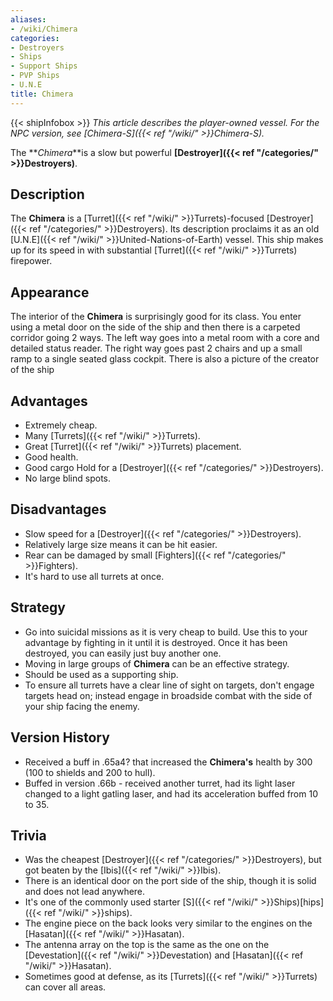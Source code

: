 ```yaml
---
aliases:
- /wiki/Chimera
categories:
- Destroyers
- Ships
- Support Ships
- PVP Ships
- U.N.E
title: Chimera
---
```


{{< shipInfobox >}} _This article describes the player-owned vessel. For the NPC version, see [Chimera-S]({{< ref "/wiki/" >}}Chimera-S)._

The **_Chimera_**is a slow but powerful **[Destroyer]({{< ref "/categories/" >}}Destroyers)**.

## Description

The **Chimera** is a [Turret]({{< ref "/wiki/" >}}Turrets)-focused [Destroyer]({{< ref "/categories/" >}}Destroyers). Its description proclaims it as an old [U.N.E]({{< ref "/wiki/" >}}United-Nations-of-Earth) vessel. This ship makes up for its speed in with substantial [Turret]({{< ref "/wiki/" >}}Turrets) firepower.

## Appearance

The interior of the **Chimera** is surprisingly good for its class. You enter using a metal door on the side of the ship and then there is a carpeted corridor going 2 ways. The left way goes into a metal room with a core and detailed status reader. The right way goes past 2 chairs and up a small ramp to a single seated glass cockpit. There is also a picture of the creator of the ship

## Advantages

- Extremely cheap.
- Many [Turrets]({{< ref "/wiki/" >}}Turrets).
- Great [Turret]({{< ref "/wiki/" >}}Turrets) placement.
- Good health.
- Good cargo Hold for a [Destroyer]({{< ref "/categories/" >}}Destroyers).
- No large blind spots.

## Disadvantages

- Slow speed for a [Destroyer]({{< ref "/categories/" >}}Destroyers).
- Relatively large size means it can be hit easier.
- Rear can be damaged by small [Fighters]({{< ref "/categories/" >}}Fighters).
- It's hard to use all turrets at once.

## Strategy

- Go into suicidal missions as it is very cheap to build. Use this to your advantage by fighting in it until it is destroyed. Once it has been destroyed, you can easily just buy another one.
- Moving in large groups of **Chimera** can be an effective strategy.
- Should be used as a supporting ship.
- To ensure all turrets have a clear line of sight on targets, don't engage targets head on; instead engage in broadside combat with the side of your ship facing the enemy.

## Version History 

- Received a buff in .65a4? that increased the **Chimera's** health by 300 (100 to shields and 200 to hull).
- Buffed in version .66b - received another turret, had its light laser changed to a light gatling laser, and had its acceleration buffed from 10 to 35.

## Trivia

- Was the cheapest [Destroyer]({{< ref "/categories/" >}}Destroyers), but got beaten by the [Ibis]({{< ref "/wiki/" >}}Ibis).
- There is an identical door on the port side of the ship, though it is solid and does not lead anywhere.
- It's one of the commonly used starter [S]({{< ref "/wiki/" >}}Ships)[hips]({{< ref "/wiki/" >}}ships).
- The engine piece on the back looks very similar to the engines on the [Hasatan]({{< ref "/wiki/" >}}Hasatan).
- The antenna array on the top is the same as the one on the [Devestation]({{< ref "/wiki/" >}}Devestation) and [Hasatan]({{< ref "/wiki/" >}}Hasatan).
- Sometimes good at defense, as its [Turrets]({{< ref "/wiki/" >}}Turrets) can cover all areas.
